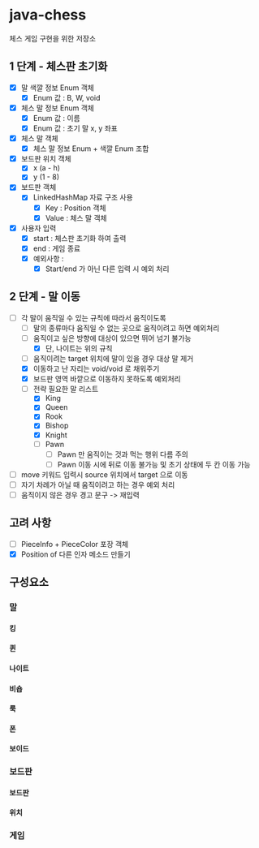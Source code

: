 # java-chess
체스 게임 구현을 위한 저장소

## 1 단계 - 체스판 초기화 
- [x] 말 색깔 정보 Enum 객체
    - [x] Enum 값 : B, W, void
- [x] 체스 말 정보 Enum 객체
    - [x] Enum 값 : 이름
    - [x] Enum 값 : 초기 말 x, y 좌표 
- [x] 체스 말 객체 
    - [x] 체스 말 정보 Enum + 색깔 Enum 조합
- [x] 보드판 위치 객체
    - [x] x (a - h)
    - [x] y (1 - 8)
- [x] 보드판 객체 
    - [x] LinkedHashMap 자료 구조 사용
        - [x] Key : Position 객체 
        - [x] Value : 체스 말 객체
- [x] 사용자 입력 
    - [x] start : 체스판 초기화 하여 출력
    - [x] end : 게임 종료 
    - [x] 예외사항 : 
        - [x] Start/end 가 아닌 다른 입력 시 예외 처리

## 2 단계 - 말 이동
- [ ] 각 말이 움직일 수 있는 규칙에 따라서 움직이도록
    - [ ] 말의 종류마다 움직일 수 없는 곳으로 움직이려고 하면 예외처리
    - [ ] 움직이고 싶은 방향에 대상이 있으면 뛰어 넘기 불가능
        - [x] 단, 나이트는 위의 규칙     
    - [ ] 움직이려는 target 위치에 말이 있을 경우 대상 말 제거
    - [x] 이동하고 난 자리는 void/void 로 채워주기
    - [x] 보드판 영역 바깥으로 이동하지 못하도록 예외처리
    - [ ] 전략 필요한 말 리스트
      - [x] King
      - [x] Queen
      - [x] Rook
      - [x] Bishop
      - [x] Knight
      - [ ] Pawn        
        - [ ] Pawn 만 움직이는 것과 먹는 행위 다름 주의    
        - [ ] Pawn 이동 시에 뒤로 이동 불가능 및 초기 상태에 두 칸 이동 가능
- [ ] move 키워드 입력시 source 위치에서 target 으로 이동
- [ ] 자기 차례가 아닐 때 움직이려고 하는 경우 예외 처리 
- [ ] 움직이지 않은 경우 경고 문구 -> 재입력 

## 고려 사항
- [ ] PieceInfo + PieceColor 포장 객체 
- [x] Position of 다른 인자 메소드 만들기 

## 구성요소
### 말
#### 킹
#### 퀸
#### 나이트
#### 비숍
#### 룩
#### 폰
#### 보이드


### 보드판
#### 보드판
#### 위치


### 게임
